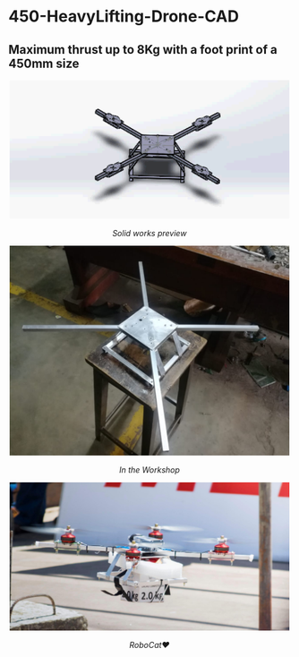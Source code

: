 # 450-HeavyLifting-Drone-CAD

## Maximum thrust up to 8Kg with a foot print of a 450mm size

<p align="center">
  <img  src="https://github.com/Archfx/450-HeavyLifting-Drone-CAD/blob/master/drone.gif" width =500>
<p align="center">
<em>Solid works preview</em>
  
  <p align="center">
  <img  src="https://github.com/Archfx/450-HeavyLifting-Drone-CAD/blob/master/5.jpeg" width =500>
<p align="center">
<em>In the Workshop</em>
  
  <p align="center">
  <img  src="https://github.com/Archfx/450-HeavyLifting-Drone-CAD/blob/master/3.jpg" width =500>
<p align="center">
<em>RoboCat♥</em>
